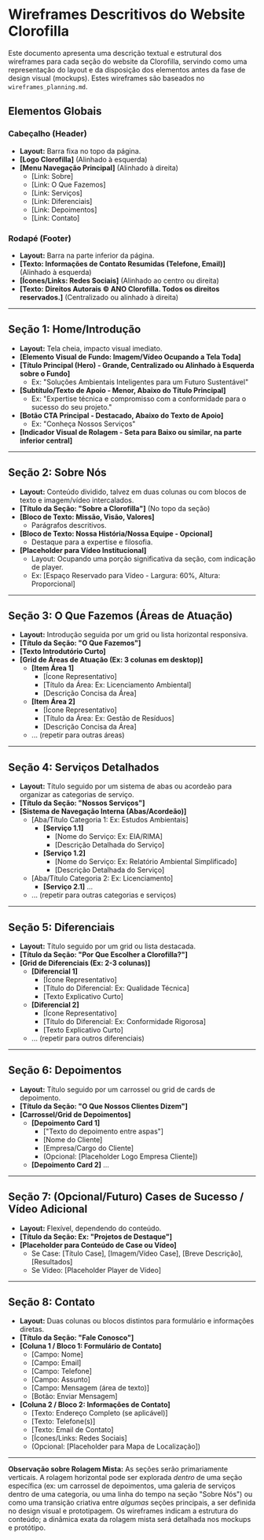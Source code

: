 # Wireframes Descritivos do Website Clorofilla

Este documento apresenta uma descrição textual e estrutural dos wireframes para cada seção do website da Clorofilla, servindo como uma representação do layout e da disposição dos elementos antes da fase de design visual (mockups). Estes wireframes são baseados no `wireframes_planning.md`.

## Elementos Globais

### Cabeçalho (Header)
*   **Layout:** Barra fixa no topo da página.
*   **[Logo Clorofilla]** (Alinhado à esquerda)
*   **[Menu Navegação Principal]** (Alinhado à direita)
    *   [Link: Sobre]
    *   [Link: O Que Fazemos]
    *   [Link: Serviços]
    *   [Link: Diferenciais]
    *   [Link: Depoimentos]
    *   [Link: Contato]

### Rodapé (Footer)
*   **Layout:** Barra na parte inferior da página.
*   **[Texto: Informações de Contato Resumidas (Telefone, Email)]** (Alinhado à esquerda)
*   **[Ícones/Links: Redes Sociais]** (Alinhado ao centro ou direita)
*   **[Texto: Direitos Autorais © ANO Clorofilla. Todos os direitos reservados.]** (Centralizado ou alinhado à direita)

---

## Seção 1: Home/Introdução

*   **Layout:** Tela cheia, impacto visual imediato.
*   **[Elemento Visual de Fundo: Imagem/Vídeo Ocupando a Tela Toda]**
*   **[Título Principal (Hero) - Grande, Centralizado ou Alinhado à Esquerda sobre o Fundo]**
    *   Ex: "Soluções Ambientais Inteligentes para um Futuro Sustentável"
*   **[Subtítulo/Texto de Apoio - Menor, Abaixo do Título Principal]**
    *   Ex: "Expertise técnica e compromisso com a conformidade para o sucesso do seu projeto."
*   **[Botão CTA Principal - Destacado, Abaixo do Texto de Apoio]**
    *   Ex: "Conheça Nossos Serviços"
*   **[Indicador Visual de Rolagem - Seta para Baixo ou similar, na parte inferior central]**

---

## Seção 2: Sobre Nós

*   **Layout:** Conteúdo dividido, talvez em duas colunas ou com blocos de texto e imagem/vídeo intercalados.
*   **[Título da Seção: "Sobre a Clorofilla"]** (No topo da seção)
*   **[Bloco de Texto: Missão, Visão, Valores]**
    *   Parágrafos descritivos.
*   **[Bloco de Texto: Nossa História/Nossa Equipe - Opcional]**
    *   Destaque para a expertise e filosofia.
*   **[Placeholder para Vídeo Institucional]**
    *   Layout: Ocupando uma porção significativa da seção, com indicação de player.
    *   Ex: [Espaço Reservado para Vídeo - Largura: 60%, Altura: Proporcional]

---

## Seção 3: O Que Fazemos (Áreas de Atuação)

*   **Layout:** Introdução seguida por um grid ou lista horizontal responsiva.
*   **[Título da Seção: "O Que Fazemos"]**
*   **[Texto Introdutório Curto]**
*   **[Grid de Áreas de Atuação (Ex: 3 colunas em desktop)]**
    *   **[Item Área 1]**
        *   [Ícone Representativo]
        *   [Título da Área: Ex: Licenciamento Ambiental]
        *   [Descrição Concisa da Área]
    *   **[Item Área 2]**
        *   [Ícone Representativo]
        *   [Título da Área: Ex: Gestão de Resíduos]
        *   [Descrição Concisa da Área]
    *   ... (repetir para outras áreas)

---

## Seção 4: Serviços Detalhados

*   **Layout:** Título seguido por um sistema de abas ou acordeão para organizar as categorias de serviço.
*   **[Título da Seção: "Nossos Serviços"]**
*   **[Sistema de Navegação Interna (Abas/Acordeão)]**
    *   [Aba/Título Categoria 1: Ex: Estudos Ambientais]
        *   **[Serviço 1.1]**
            *   [Nome do Serviço: Ex: EIA/RIMA]
            *   [Descrição Detalhada do Serviço]
        *   **[Serviço 1.2]**
            *   [Nome do Serviço: Ex: Relatório Ambiental Simplificado]
            *   [Descrição Detalhada do Serviço]
    *   [Aba/Título Categoria 2: Ex: Licenciamento]
        *   **[Serviço 2.1]** ...
    *   ... (repetir para outras categorias e serviços)

---

## Seção 5: Diferenciais

*   **Layout:** Título seguido por um grid ou lista destacada.
*   **[Título da Seção: "Por Que Escolher a Clorofilla?"]**
*   **[Grid de Diferenciais (Ex: 2-3 colunas)]**
    *   **[Diferencial 1]**
        *   [Ícone Representativo]
        *   [Título do Diferencial: Ex: Qualidade Técnica]
        *   [Texto Explicativo Curto]
    *   **[Diferencial 2]**
        *   [Ícone Representativo]
        *   [Título do Diferencial: Ex: Conformidade Rigorosa]
        *   [Texto Explicativo Curto]
    *   ... (repetir para outros diferenciais)

---

## Seção 6: Depoimentos

*   **Layout:** Título seguido por um carrossel ou grid de cards de depoimento.
*   **[Título da Seção: "O Que Nossos Clientes Dizem"]**
*   **[Carrossel/Grid de Depoimentos]**
    *   **[Depoimento Card 1]**
        *   ["Texto do depoimento entre aspas"]
        *   [Nome do Cliente]
        *   [Empresa/Cargo do Cliente]
        *   (Opcional: [Placeholder Logo Empresa Cliente])
    *   **[Depoimento Card 2]** ...

---

## Seção 7: (Opcional/Futuro) Cases de Sucesso / Vídeo Adicional

*   **Layout:** Flexível, dependendo do conteúdo.
*   **[Título da Seção: Ex: "Projetos de Destaque"]**
*   **[Placeholder para Conteúdo de Case ou Vídeo]**
    *   Se Case: [Título Case], [Imagem/Vídeo Case], [Breve Descrição], [Resultados]
    *   Se Vídeo: [Placeholder Player de Vídeo]

---

## Seção 8: Contato

*   **Layout:** Duas colunas ou blocos distintos para formulário e informações diretas.
*   **[Título da Seção: "Fale Conosco"]**
*   **[Coluna 1 / Bloco 1: Formulário de Contato]**
    *   [Campo: Nome]
    *   [Campo: Email]
    *   [Campo: Telefone]
    *   [Campo: Assunto]
    *   [Campo: Mensagem (área de texto)]
    *   [Botão: Enviar Mensagem]
*   **[Coluna 2 / Bloco 2: Informações de Contato]**
    *   [Texto: Endereço Completo (se aplicável)]
    *   [Texto: Telefone(s)]
    *   [Texto: Email de Contato]
    *   [Ícones/Links: Redes Sociais]
    *   (Opcional: [Placeholder para Mapa de Localização])

---

**Observação sobre Rolagem Mista:** As seções serão primariamente verticais. A rolagem horizontal pode ser explorada *dentro* de uma seção específica (ex: um carrossel de depoimentos, uma galeria de serviços dentro de uma categoria, ou uma linha do tempo na seção "Sobre Nós") ou como uma transição criativa entre *algumas* seções principais, a ser definida no design visual e prototipagem. Os wireframes indicam a estrutura do conteúdo; a dinâmica exata da rolagem mista será detalhada nos mockups e protótipo.

